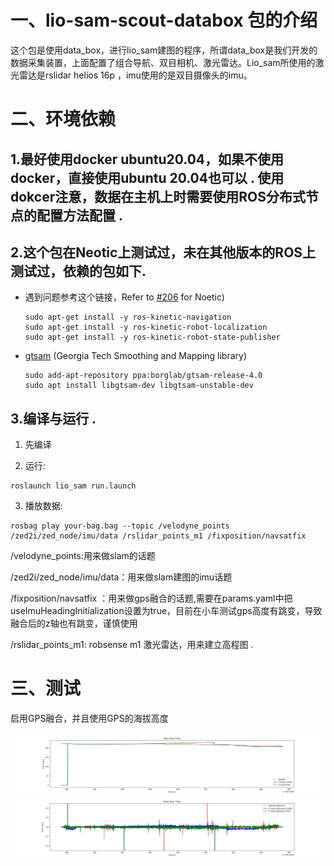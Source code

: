 # 一、lio-sam-scout-databox 包的介绍

这个包是使用data_box，进行lio_sam建图的程序，所谓data_box是我们开发的数据采集装置，上面配置了组合导航、双目相机、激光雷达。Lio_sam所使用的激光雷达是rslidar helios 16p ，imu使用的是双目摄像头的imu。

# 二、环境依赖

## 1.最好使用docker ubuntu20.04，如果不使用docker，直接使用ubuntu 20.04也可以 . 使用dokcer注意，数据在主机上时需要使用ROS分布式节点的配置方法配置 .

## 2.这个包在Neotic上测试过，未在其他版本的ROS上测试过，依赖的包如下.

- 遇到问题参考这个链接，Refer to [#206](https://github.com/TixiaoShan/LIO-SAM/issues/206) for Noetic)
  ```
  sudo apt-get install -y ros-kinetic-navigation
  sudo apt-get install -y ros-kinetic-robot-localization
  sudo apt-get install -y ros-kinetic-robot-state-publisher
  ```
- [gtsam](https://gtsam.org/get_started/) (Georgia Tech Smoothing and Mapping library)
  ```
  sudo add-apt-repository ppa:borglab/gtsam-release-4.0
  sudo apt install libgtsam-dev libgtsam-unstable-dev
  ```
## 3.编译与运行 .

1. 先编译
   
2. 运行:
```
roslaunch lio_sam run.launch
```

3. 播放数据:
```
rosbag play your-bag.bag --topic /velodyne_points /zed2i/zed_node/imu/data /rslidar_points_m1 /fixposition/navsatfix
```

  /velodyne_points:用来做slam的话题
  
  /zed2i/zed_node/imu/data：用来做slam建图的imu话题
  
  /fixposition/navsatfix ：用来做gps融合的话题,需要在params.yaml中把 useImuHeadingInitialization设置为true，目前在小车测试gps高度有跳变，导致融合后的z轴也有跳变，谨慎使用
  
  /rslidar_points_m1: robsense m1 激光雷达，用来建立高程图 .

# 三、测试
启用GPS融合，并且使用GPS的海拔高度
<p align='center'>
    <img src="./doc/GPS+3D+g.png" alt="drawing2" width="800"/>
    <img src="./doc/GPS+3D.png" alt="drawing" width="800"/>
    
</p>
